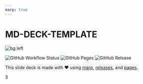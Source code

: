 ```yaml
---
marp: true
---
```


# MD-DECK-TEMPLATE

![bg left](https://gravatar.com/avatar/5d34a6bf73323076e6c8ddfd10831c90?s=1024)

![GitHub Workflow Status](https://img.shields.io/github/workflow/status/ivoputzer/presentation-template/presentation/master?style=for-the-badge&logo=github) ![GitHub Pages](https://img.shields.io/static/v1?style=for-the-badge&label=pages&message=online&color=success&logo=github) ![GitHub Release](https://img.shields.io/github/v/release/ivoputzer/presentation-template?style=for-the-badge&logo=github)

This slide deck is made with ❤️ using [marp](https://marp.app), [releases](), and [pages]().

3
